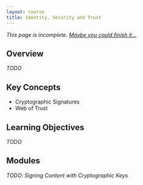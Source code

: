 ```yaml
---
layout: course
title: Identity, Security and Trust
---
```


*This page is incomplete. [Maybe you could finish it...](https://github.com/swadeshi/decentralized-web-primer/blob/gh-pages/CONTRIBUTING.md)*

## Overview

*TODO*

## Key Concepts

* Cryptographic Signatures
* Web of Trust

## Learning Objectives

*TODO*

## Modules

*TODO*: _Signing Content with Cryptographic Keys_
